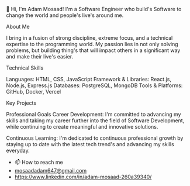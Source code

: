 👋 Hi, I'm Adam Mosaad! I'm a Software Engineer who build's Software to change the world and people's live's around me.  


About Me

I bring in a fusion of strong discipline, extreme focus, and a technical expertise to the programming world. My passion lies in not only solving problems, but building thing's that will impact others in a significant
way and make their live's easier.


Technical Skills

Languages: HTML, CSS, JavaScript
Framework & Libraries: React.js, Node.js, Express.js
Databases: PostgreSQL, MongoDB
Tools & Platforms: GitHub, Docker, Vercel

Key Projects


Professional Goals
Career Development: I'm committed to advancing my skills and taking my career further into the field of Software Development, while continuing to create meaningful and innovative solutions.

Continuous Learning: I'm dedicated to continuous professional growth by staying up to date with the latest tech trend's and advancing my skills everyday.


- 📫 How to reach me
- mosaadadam647@gmail.com
- https://www.linkedin.com/in/adam-mosaad-260a39340/

